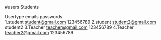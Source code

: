#users
Students

Usertype    emails                   passwords      
1.student   student@gmail.com        123456789
2.student   student2@gmail.com       student2
3.Teacher   teacher@gmail.com        123456789
4.Teacher   teacher2@gmail.com        123456789